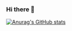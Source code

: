 ### Hi there 👋
[![Anurag's GitHub stats](https://github-readme-stats.vercel.app/api?username=probirroy)](https://github.com/anuraghazra/github-readme-stats)

<!--
**probirroy/probirroy** is a ✨ _special_ ✨ repository because its `README.md` (this file) appears on your GitHub profile.

Here are some ideas to get you started:

- 🔭 I’m currently working on ...
- 🌱 I’m currently learning ...
- 👯 I’m looking to collaborate on ...
- 🤔 I’m looking for help with ...
- 💬 Ask me about ...
- 📫 How to reach me: ...
- 😄 Pronouns: ...
- ⚡ Fun fact: ...
-->
